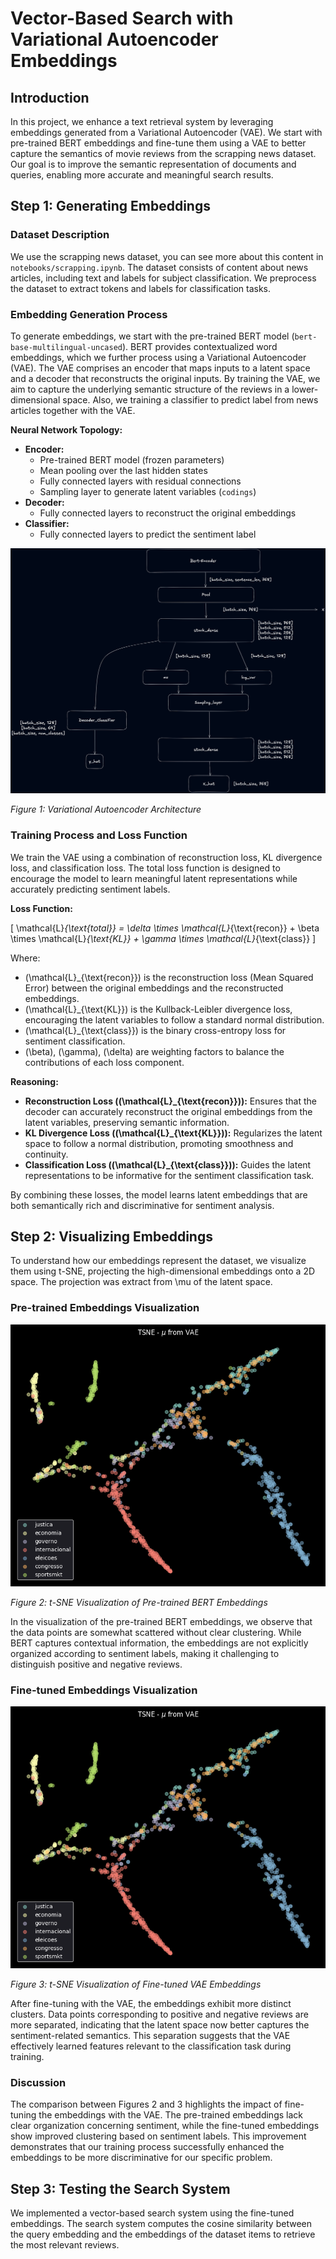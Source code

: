 # Vector-Based Search with Variational Autoencoder Embeddings

## Introduction

In this project, we enhance a text retrieval system by leveraging embeddings generated from a Variational Autoencoder (VAE). We start with pre-trained BERT embeddings and fine-tune them using a VAE to better capture the semantics of movie reviews from the scrapping news dataset. Our goal is to improve the semantic representation of documents and queries, enabling more accurate and meaningful search results.

## Step 1: Generating Embeddings

### Dataset Description

We use the scrapping news dataset, you can see more about this content in ``notebooks/scrapping.ipynb``. The dataset consists of content about news articles, including text and labels for subject classification. We preprocess the dataset to extract tokens and labels for classification tasks.

### Embedding Generation Process

To generate embeddings, we start with the pre-trained BERT model (`bert-base-multilingual-uncased`). BERT provides contextualized word embeddings, which we further process using a Variational Autoencoder (VAE). The VAE comprises an encoder that maps inputs to a latent space and a decoder that reconstructs the original inputs. By training the VAE, we aim to capture the underlying semantic structure of the reviews in a lower-dimensional space. Also, we training a classifier to predict label from news articles together with the VAE. 

**Neural Network Topology:**

- **Encoder:**
  - Pre-trained BERT model (frozen parameters)
  - Mean pooling over the last hidden states
  - Fully connected layers with residual connections
  - Sampling layer to generate latent variables (`codings`)
- **Decoder:**
  - Fully connected layers to reconstruct the original embeddings
- **Classifier:**
  - Fully connected layers to predict the sentiment label

![Neural Network Topology](imgs/architecture_VAE_classifier.png)

*Figure 1: Variational Autoencoder Architecture*

### Training Process and Loss Function

We train the VAE using a combination of reconstruction loss, KL divergence loss, and classification loss. The total loss function is designed to encourage the model to learn meaningful latent representations while accurately predicting sentiment labels.

**Loss Function:**

\[
\mathcal{L}_{\text{total}} = \delta \times \mathcal{L}_{\text{recon}} + \beta \times \mathcal{L}_{\text{KL}} + \gamma \times \mathcal{L}_{\text{class}}
\]

Where:

- \(\mathcal{L}_{\text{recon}}\) is the reconstruction loss (Mean Squared Error) between the original embeddings and the reconstructed embeddings.
- \(\mathcal{L}_{\text{KL}}\) is the Kullback-Leibler divergence loss, encouraging the latent variables to follow a standard normal distribution.
- \(\mathcal{L}_{\text{class}}\) is the binary cross-entropy loss for sentiment classification.
- \(\beta\), \(\gamma\), \(\delta\) are weighting factors to balance the contributions of each loss component.

**Reasoning:**

- **Reconstruction Loss (\(\mathcal{L}_{\text{recon}}\)):** Ensures that the decoder can accurately reconstruct the original embeddings from the latent variables, preserving semantic information.
- **KL Divergence Loss (\(\mathcal{L}_{\text{KL}}\)):** Regularizes the latent space to follow a normal distribution, promoting smoothness and continuity.
- **Classification Loss (\(\mathcal{L}_{\text{class}}\)):** Guides the latent representations to be informative for the sentiment classification task.

By combining these losses, the model learns latent embeddings that are both semantically rich and discriminative for sentiment analysis.

## Step 2: Visualizing Embeddings

To understand how our embeddings represent the dataset, we visualize them using t-SNE, projecting the high-dimensional embeddings onto a 2D space. The projection was extract from \mu of the latent space. 

### Pre-trained Embeddings Visualization

![Pre-trained Embeddings Visualization](imgs/embeddings_mu.png)

*Figure 2: t-SNE Visualization of Pre-trained BERT Embeddings*

In the visualization of the pre-trained BERT embeddings, we observe that the data points are somewhat scattered without clear clustering. While BERT captures contextual information, the embeddings are not explicitly organized according to sentiment labels, making it challenging to distinguish positive and negative reviews.

### Fine-tuned Embeddings Visualization

![Fine-tuned Embeddings Visualization](imgs/embeddings_mu.png)

*Figure 3: t-SNE Visualization of Fine-tuned VAE Embeddings*

After fine-tuning with the VAE, the embeddings exhibit more distinct clusters. Data points corresponding to positive and negative reviews are more separated, indicating that the latent space now better captures the sentiment-related semantics. This separation suggests that the VAE effectively learned features relevant to the classification task during training.

### Discussion

The comparison between Figures 2 and 3 highlights the impact of fine-tuning the embeddings with the VAE. The pre-trained embeddings lack clear organization concerning sentiment, while the fine-tuned embeddings show improved clustering based on sentiment labels. This improvement demonstrates that our training process successfully enhanced the embeddings to be more discriminative for our specific problem.

## Step 3: Testing the Search System

We implemented a vector-based search system using the fine-tuned embeddings. The search system computes the cosine similarity between the query embedding and the embeddings of the dataset items to retrieve the most relevant reviews.